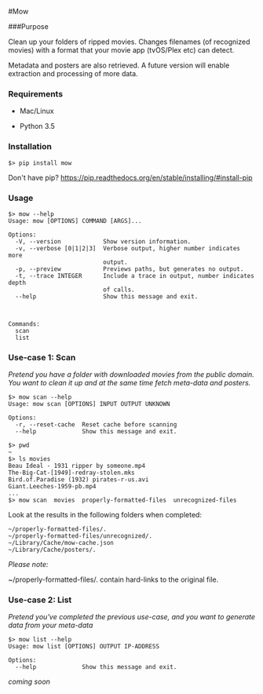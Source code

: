 #Mow

###Purpose

Clean up your folders of ripped movies. Changes filenames (of recognized movies) with a format that your movie app (tvOS/Plex etc) can detect.

Metadata and posters are also retrieved. A future version will enable extraction and processing of more data.

### Requirements

- Mac/Linux 

- Python 3.5

### Installation

`$> pip install mow`

Don't have pip? https://pip.readthedocs.org/en/stable/installing/#install-pip

### Usage
```script
$> mow --help
Usage: mow [OPTIONS] COMMAND [ARGS]...

Options:
  -V, --version            Show version information.
  -v, --verbose [0|1|2|3]  Verbose output, higher number indicates more
                           output.
  -p, --preview            Previews paths, but generates no output.
  -t, --trace INTEGER      Include a trace in output, number indicates depth
                           of calls.
  --help                   Show this message and exit.



Commands:
  scan
  list
```


### Use-case 1: **Scan**
_Pretend you have a folder with downloaded movies from the public domain. You want to clean it up and at the same time fetch meta-data and posters._

```script
$> mow scan --help
Usage: mow scan [OPTIONS] INPUT OUTPUT UNKNOWN                    
                                                                  
Options:                                                          
  -r, --reset-cache  Reset cache before scanning
  --help             Show this message and exit.   

$> pwd
~
$> ls movies
Beau Ideal - 1931 ripper by someone.mp4
The-Big-Cat-[1949]-redray-stolen.mks
Bird.of.Paradise (1932) pirates-r-us.avi
Giant.Leeches-1959-pb.mp4
...
$> mow scan  movies  properly-formatted-files  unrecognized-files
```

Look at the results in the following folders when completed:
```
~/properly-formatted-files/.
~/properly-formatted-files/unrecognized/.
~/Library/Cache/mow-cache.json
~/Library/Cache/posters/.
```

*Please note:*

~/properly-formatted-files/. contain hard-links to the original file.
### Use-case 2: **List**
_Pretend you've completed the previous use-case, and you want to generate data from your meta-data_

```script
$> mow list --help
Usage: mow list [OPTIONS] OUTPUT IP-ADDRESS
                                                                  
Options:                                                            
  --help             Show this message and exit.   
```

*coming soon*
